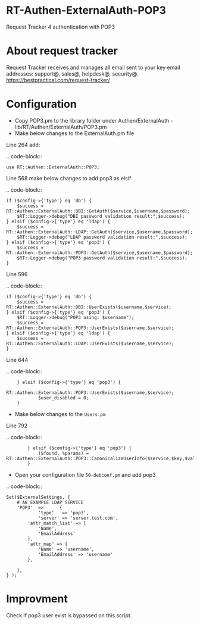 # RT-Authen-ExternalAuth-POP3
Request Tracker 4 authentication with POP3

# About request tracker
Request Tracker receives and manages all email sent to your key email addresses: support@, sales@, helpdesk@, security@.
https://bestpractical.com/request-tracker/

# Configuration

- Copy POP3.pm to the library folder under Authen/ExternalAuth - lib/RT/Authen/ExternalAuth/POP3.pm
- Make below changes to the ExternalAuth.pm file

Line 264 add: 

.. code-block:: 

    use RT::Authen::ExternalAuth::POP3;

Line 568 make below changes to add pop3 as elsif

.. code-block:: 

    if ($config->{'type'} eq 'db') {
        $success = RT::Authen::ExternalAuth::DBI::GetAuth($service,$username,$password);
        $RT::Logger->debug("DBI password validation result:",$success);
    } elsif ($config->{'type'} eq 'ldap') {
        $success = RT::Authen::ExternalAuth::LDAP::GetAuth($service,$username,$password);
        $RT::Logger->debug("LDAP password validation result:",$success);
    } elsif ($config->{'type'} eq 'pop3') {
        $success = RT::Authen::ExternalAuth::POP3::GetAuth($service,$username,$password);
        $RT::Logger->debug("POP3 password validation result:",$success);
    }

Line 596

.. code-block:: 

    if ($config->{'type'} eq 'db') {
        $success = RT::Authen::ExternalAuth::DBI::UserExists($username,$service);
    } elsif ($config->{'type'} eq 'pop3') {
        $RT::Logger->debug("POP3 using: $username");
        $success = RT::Authen::ExternalAuth::POP3::UserExists($username,$service);
    } elsif ($config->{'type'} eq 'ldap') {
        $success = RT::Authen::ExternalAuth::LDAP::UserExists($username,$service);
    }

Line 644

.. code-block:: 

        } elsif ($config->{'type'} eq 'pop3') {
                RT::Authen::ExternalAuth::POP3::UserExists($username,$service);
                $user_disabled = 0;
        }
        
- Make below changes to the `Users.pm`

Line 792 

.. code-block:: 

            } elsif ($config->{'type'} eq 'pop3') {
                ($found, %params) = RT::Authen::ExternalAuth::POP3::CanonicalizeUserInfo($service,$key,$value);
            }

- Open your configuration file `50-debconf.pm` and add pop3 

.. code-block:: 

    Set($ExternalSettings, {
        # AN EXAMPLE LDAP SERVICE
        'POP3'  =>      {
                'type'   => 'pop3',
                'server' => 'server.test.com',
            'attr_match_list' => [
                'Name',
                'EmailAddress'
            ],
            'attr_map' => {
                'Name' => 'username',
                'EmailAddress' => 'username'
            },

        },
    } );


# Improvment
Check if pop3 user exist is bypassed on this script.
